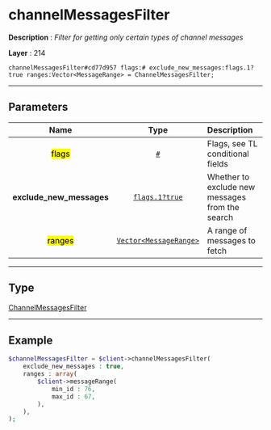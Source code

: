 # channelMessagesFilter

**Description** : *Filter for getting only certain types of channel messages*

**Layer** : 214

```tl
channelMessagesFilter#cd77d957 flags:# exclude_new_messages:flags.1?true ranges:Vector<MessageRange> = ChannelMessagesFilter;
```

---

## Parameters

| Name | Type | Description |
| :---: | :---: | :--- |
| <mark>flags</mark> | [`#`](type/#) | Flags, see TL conditional fields |
| **exclude_new_messages** | [`flags.1?true`](type/true) | Whether to exclude new messages from the search |
| <mark>ranges</mark> | [`Vector<MessageRange>`](type/MessageRange) | A range of messages to fetch |

---

## Type

[ChannelMessagesFilter](type/ChannelMessagesFilter)

---

## Example

```php
$channelMessagesFilter = $client->channelMessagesFilter(
	exclude_new_messages : true,
	ranges : array(
		$client->messageRange(
			min_id : 76,
			max_id : 67,
		),
	),
);
```